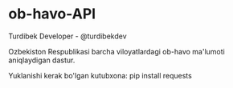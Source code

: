 # ob-havo-API
Turdibek Developer - @turdibekdev 

Ozbekiston Respublikasi barcha viloyatlardagi ob-havo ma'lumoti aniqlaydigan dastur.

Yuklanishi kerak bo'lgan kutubxona: pip install requests 

